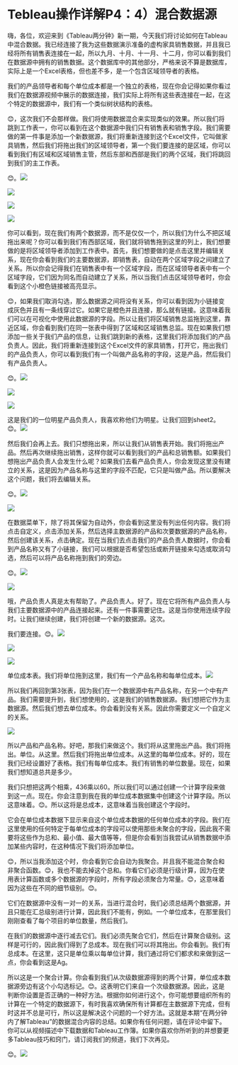 # Tebleau操作详解P4：4）混合数据源 

嗨，各位，欢迎来到《Tableau两分钟》新一期，今天我们将讨论如何在Tableau中混合数据。我已经连接了我为这些数据演示准备的虚构家具销售数据，并且我已经将所有销售表连接在一起，所以九月、十月、十一月、十二月，你可以看到我们在数据源中拥有的销售数据。这个数据库中的其他部分，严格来说不算是数据库，实际上是一个Excel表格，但也差不多，是一个包含区域领导者的表格。

我们的产品领导者和每个单位成本都是一个独立的表格，现在你会记得如果你看过我们在数据源视频中展示的数据连接，我们实际上将所有这些表连接在一起，在这个特定的数据源中，我们有一个类似树状结构的表格。

😊，这次我们不会那样做。我们将使用数据混合来实现类似的效果。所以我们将跳到工作表一，你可以看到在这个数据源中我们只有销售表和销售字段。我们需要做的第一件事是添加一个新数据源，我们将重新连接到这个Excel文件，它叫做家具销售，然后我们将拖出我们的区域领导者，第一个我们要连接的是区域，你可以看到我们有区域和区域销售主管，然后东部和西部是我们的两个区域，我们将跳回到我们的主工作表。

😊。![](img/c26f286988d064f338838c944f67e4e9_1.png)

![](img/c26f286988d064f338838c944f67e4e9_2.png)

![](img/c26f286988d064f338838c944f67e4e9_3.png)

![](img/c26f286988d064f338838c944f67e4e9_4.png)

你可以看到，现在我们有两个数据源，而不是仅仅一个，所以我们为什么不把区域拖出来呢？你可以看到我们有西部区域，我们就将销售拖到这里的列上，我们想要做的是将区域领导者添加到工作表中。首先，我们想要做的是点击这里并编辑关系，现在你会看到我们的主要数据源，即销售表，自动在两个区域字段之间建立了关系。所以你会记得我们在销售表中有一个区域字段，而在区域领导者表中有一个区域字段，它们因为同名而自动建立了关系，所以当我们点击区域领导者时，你会看到这个小橙色链接被高亮显示。

😊，如果我们取消勾选，那么数据源之间将没有关系，你可以看到因为小链接变成灰色并且有一条线穿过它。如果它是橙色并且连接，那么就有链接。这意味着我们可以在可视化中使用此数据源的字段。所以让我们将区域销售总监拖到这里，靠近区域，你会看到我们在同一张表中得到了区域和区域销售总监。现在如果我们想添加一些关于我们产品的信息，让我们跳到新的表格，这里我们将添加我们的产品负责人。因此，我们将重新连接到这个Excel文件的家具销售，打开它，拖出我们的产品负责人，你可以看到我们有一个叫做产品名称的字段，这是产品，然后我们有产品负责人。

😊。![](img/c26f286988d064f338838c944f67e4e9_6.png)

![](img/c26f286988d064f338838c944f67e4e9_7.png)

![](img/c26f286988d064f338838c944f67e4e9_8.png)

这是我们的一位明星产品负责人，我喜欢称他们为明星。让我们回到sheet2。😊。![](img/c26f286988d064f338838c944f67e4e9_10.png)

然后我们会再上去。我们只想拖出来，所以让我们从销售表开始。我们将拖出产品。然后再次继续拖出销售，这样你就可以看到我们的产品和总销售额。如果我们想拖出产品负责人会发生什么呢？如果我们去看产品负责人，你会发现这里没有建立的关系，这是因为产品名称与这里的字段不匹配，它只是叫做产品。所以要解决这个问题，我们将去编辑关系。

😊。![](img/c26f286988d064f338838c944f67e4e9_12.png)

![](img/c26f286988d064f338838c944f67e4e9_13.png)

在数据菜单下，除了将其保留为自动外，你会看到这里没有列出任何内容。我们将点击自定义，点击添加关系，然后选择主数据源的产品和次要数据源的产品名称，然后创建该关系，点击确定。现在当我们去点击我们的产品负责人数据时，你会看到产品名称又有了小链接，我们可以根据是否希望包括或断开链接来勾选或取消勾选，然后可以将产品名称拖到我们的旁边。

😊。![](img/c26f286988d064f338838c944f67e4e9_15.png)

![](img/c26f286988d064f338838c944f67e4e9_16.png)

哦，产品负责人真是太有帮助了。产品负责人。好了。现在它将所有产品负责人与我们主要数据源中的产品连接起来。还有一件事需要记住。这是当你使用连续字段时。让我们继续创建，我们将创建一个新的数据源。这次。

我们要连接。😊。![](img/c26f286988d064f338838c944f67e4e9_18.png)

![](img/c26f286988d064f338838c944f67e4e9_19.png)

![](img/c26f286988d064f338838c944f67e4e9_20.png)

单位成本表。我们将单位拖到这里，我们有一个产品名称和每单位成本。![](img/c26f286988d064f338838c944f67e4e9_22.png)

所以我们再回到第3张表，因为我们在一个数据源中有产品名称，在另一个中有产品。我们需要提升到，我们想使用的，这是我们的销售数据源。我们想把它作为主数据源。然后我们想去单位成本。你会看到没有关系。因此你需要定义一个自定义的关系。

![](img/c26f286988d064f338838c944f67e4e9_24.png)

所以产品和产品名称。好吧，那我们来做这个。我们将从这里拖出产品。我们将拖出。单位。从这里。然后我们将拖出单位成本。从这里的每单位成本。好的，现在我们已经设置好了表格。我们有每单位成本。我们有销售的单位数量。现在，如果我们想知道总共是多少。

我们只想把这两个相乘，436乘以60。所以我们可以通过创建一个计算字段来做到这一点。现在。你会注意到我在我的单位成本数据集中创建这个计算字段。所以这意味着。😊。所以这将是总成本，这意味着当我创建这个字段时。

它会在单位成本数据下显示来自这个单位成本数据的任何单位成本的字段。我们在这里使用的任何特定于每单位成本的字段可以使用那些未聚合的字段，因此我不需要将这些作为总和、最小值、最大值等等，但是你会看到当我尝试从销售数据中添加某些内容时，在这种情况下我们将添加单位。

😊，所以当我添加这个时，你会看到它会自动为我聚合。并且我不能混合聚合和非聚合函数。😊，我也不能去掉这个总和。你看它们必须是行级计算，因为在使用表计算函数或多个数据源的字段时，所有字段必须聚合为常量。😊，这意味着因为这些在不同的细节级别。😊。

它们在数据源中没有一对一的关系，当进行混合时，我们必须总结两个数据源，并且只能在汇总级别进行计算，因此我们不能有，例如。一个单位成本，在那里我们刚刚查看了每个项目的单位数量，然后我们。

在我们的数据源中逐行减去它们。我们必须先聚合它们，然后在计算聚合级别。这样是可行的，因此我们得到了总成本。现在我们可以将其拖出。你会看到。我们有总成本。在这里，这只是单位乘以每单位计算，我们通过将它们都求和来做到这一点，你会看到这是Ag。

所以这是一个聚合计算。你会看到我们从次级数据源得到的两个计算，单位成本数据源旁边有这个小勾选标记。😊。这表明它们来自一个次级数据源。因此，这是判断你设置是否正确的一种好方法。根据你如何进行这个，你可能想要组织所有的计算在一个特定的数据源下，有时我喜欢确保所有计算都在主数据源下完成，但有时这并不总是可行，所以这是解决这个问题的一个好方法。这就是本期“在两分钟内了解Tableau”的数据混合内容的总结。如果你有任何问题，请在评论中留下。你可以从视频描述中下载数据和Tableau工作簿。如果你喜欢你所听到的并想要更多Tableau技巧和窍门，请订阅我们的频道，我们下次再见。

😊。![](img/c26f286988d064f338838c944f67e4e9_26.png)
